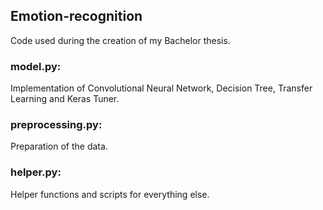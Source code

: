 ## Emotion-recognition

Code used during the creation of my Bachelor thesis.

### model.py: 
Implementation of Convolutional Neural Network, Decision Tree, Transfer Learning and Keras Tuner.

### preprocessing.py:
Preparation of the data.

### helper.py:
Helper functions and scripts for everything else.
